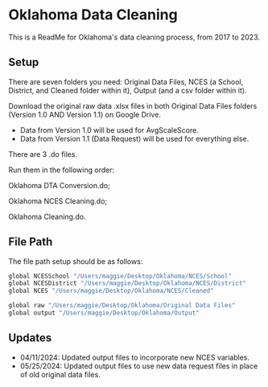
# Oklahoma Data Cleaning

This is a ReadMe for Oklahoma's data cleaning process, from 2017 to 2023.




## Setup

There are seven folders you need: 
Original Data Files, NCES (a School, District, and Cleaned folder within it), Output (and a csv folder within it). 

Download the original raw data .xlsx files in both Original Data Files folders (Version 1.0 AND Version 1.1) on Google Drive.

- Data from Version 1.0 will be used for AvgScaleScore.
- Data from Version 1.1 (Data Request) will be used for everything else.

There are 3 .do files. 

Run them in the following order:

Oklahoma DTA Conversion.do; 

Oklahoma NCES Cleaning.do; 

Oklahoma Cleaning.do. 



    
## File Path

The file path setup should be as follows: 

```bash
global NCESSchool "/Users/maggie/Desktop/Oklahoma/NCES/School"
global NCESDistrict "/Users/maggie/Desktop/Oklahoma/NCES/District"
global NCES "/Users/maggie/Desktop/Oklahoma/NCES/Cleaned"

global raw "/Users/maggie/Desktop/Oklahoma/Original Data Files"
global output "/Users/maggie/Desktop/Oklahoma/Output"
```

## Updates

- 04/11/2024: Updated output files to incorporate new NCES variables.
- 05/25/2024: Updated output files to use new data request files in place of old original data files.
